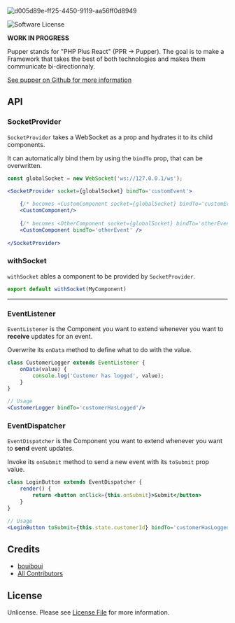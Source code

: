 ![d005d89e-ff25-4450-9119-aa56ff0d8949](https://user-images.githubusercontent.com/3274103/31629229-4859fe88-b2b3-11e7-85fb-66c35710f607.png)

![Software License][ico-license]

**WORK IN PROGRESS**

Pupper stands for "PHP Plus React" (PPR -> Pupper). The goal is to make a Framework that takes the best of both technologies and makes them communicate bi-directionnaly.

[See pupper on Github for more information](https://github.com/bouiboui/pupper/tree/master/app)

## API
### SocketProvider

`SocketProvider` takes a WebSocket as a prop and hydrates it to its child components.

It can automatically bind them by using the `bindTo` prop, that can be overwritten.

```jsx
const globalSocket = new WebSocket('ws://127.0.0.1/ws');

<SocketProvider socket={globalSocket} bindTo='customEvent'>
    
    {/* becomes <CustomComponent socket={globalSocket} bindTo='customEvent'/> */}
    <CustomComponent/>
       
    {/* becomes <OtherComponent socket={globalSocket} bindTo='otherEvent'/> */}
    <CustomComponent bindTo='otherEvent' />
    
</SocketProvider>
```

### withSocket

`withSocket` ables a component to be provided by `SocketProvider`.
```jsx
export default withSocket(MyComponent)
```
---

### EventListener

`EventListener` is the Component you want to extend whenever you want to **receive** updates for an event. 

Overwrite its `onData` method to define what to do with the value.

```jsx
class CustomerLogger extends EventListener {
    onData(value) {
        console.log('Customer has logged', value);
    }
}

// Usage
<CustomerLogger bindTo='customerHasLogged'/>
```

### EventDispatcher

`EventDispatcher` is the Component you want to extend whenever you want to **send** event updates. 

Invoke its `onSubmit` method to send a new event with its `toSubmit` prop value.

```jsx
class LoginButton extends EventDispatcher {
    render() {
        return <button onClick={this.onSubmit}>Submit</button>
    }
}

// Usage
<LoginButton toSubmit={this.state.customerId} bindTo='customerHasLogged'/>
```

## Credits

- [bouiboui][link-author]
- [All Contributors][link-contributors]

## License

Unlicense. Please see [License File](LICENSE.md) for more information.

[ico-license]: https://img.shields.io/badge/license-Unlicense-brightgreen.svg?style=flat-square

[link-author]: https://github.com/bouiboui
[link-contributors]: ../../contributors

